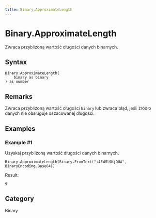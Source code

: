 ```yaml
---
title: Binary.ApproximateLength
---
```


# Binary.ApproximateLength


Zwraca przybliżoną wartość długości danych binarnych.


## Syntax

```powerquery
Binary.ApproximateLength(
    binary as binary
) as number
```


## Remarks

Zwraca przybliżoną wartość długości <code>binary</code> lub zwraca błąd, jeśli źródło danych nie obsługuje oszacowanej długości.


## Examples

### Example #1 
Uzyskaj przybliżoną wartość długości danych binarnych.
```powerquery
Binary.ApproximateLength(Binary.FromText("i45WMlSKjQUA", BinaryEncoding.Base64))
```

Result: 
```powerquery
9
```




## Category
Binary
